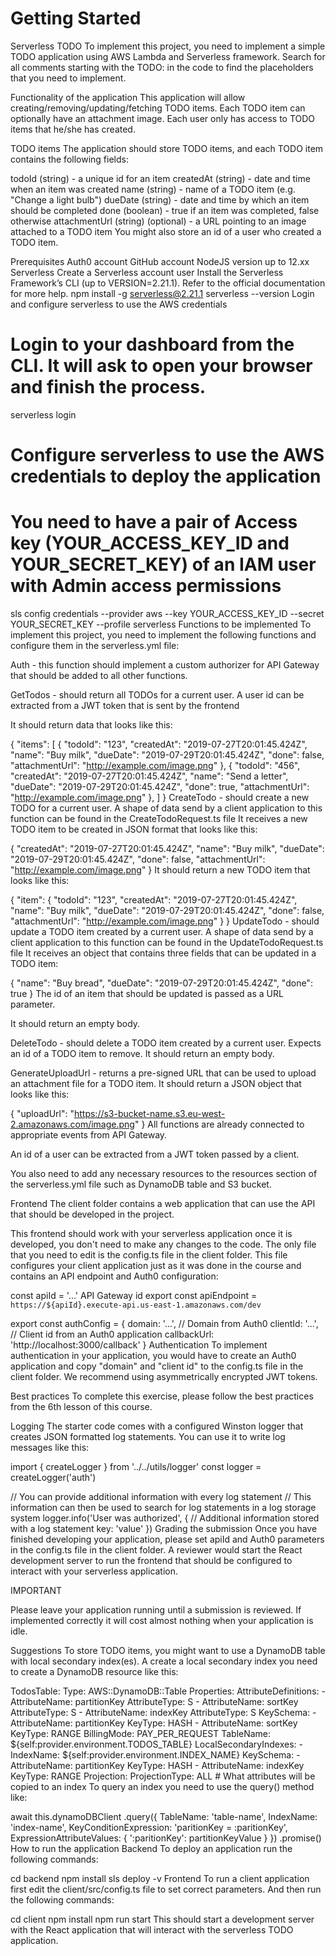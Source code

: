 # Getting Started
Serverless TODO
To implement this project, you need to implement a simple TODO application using AWS Lambda and Serverless framework. Search for all comments starting with the TODO: in the code to find the placeholders that you need to implement.

Functionality of the application
This application will allow creating/removing/updating/fetching TODO items. Each TODO item can optionally have an attachment image. Each user only has access to TODO items that he/she has created.

TODO items
The application should store TODO items, and each TODO item contains the following fields:

todoId (string) - a unique id for an item
createdAt (string) - date and time when an item was created
name (string) - name of a TODO item (e.g. "Change a light bulb")
dueDate (string) - date and time by which an item should be completed
done (boolean) - true if an item was completed, false otherwise
attachmentUrl (string) (optional) - a URL pointing to an image attached to a TODO item
You might also store an id of a user who created a TODO item.

Prerequisites
Auth0 account
GitHub account
NodeJS version up to 12.xx
Serverless
Create a Serverless account user
Install the Serverless Framework’s CLI (up to VERSION=2.21.1). Refer to the official documentation for more help.
npm install -g serverless@2.21.1
serverless --version
Login and configure serverless to use the AWS credentials
# Login to your dashboard from the CLI. It will ask to open your browser and finish the process.
serverless login
# Configure serverless to use the AWS credentials to deploy the application
# You need to have a pair of Access key (YOUR_ACCESS_KEY_ID and YOUR_SECRET_KEY) of an IAM user with Admin access permissions
sls config credentials --provider aws --key YOUR_ACCESS_KEY_ID --secret YOUR_SECRET_KEY --profile serverless
Functions to be implemented
To implement this project, you need to implement the following functions and configure them in the serverless.yml file:

Auth - this function should implement a custom authorizer for API Gateway that should be added to all other functions.

GetTodos - should return all TODOs for a current user. A user id can be extracted from a JWT token that is sent by the frontend

It should return data that looks like this:

{
  "items": [
    {
      "todoId": "123",
      "createdAt": "2019-07-27T20:01:45.424Z",
      "name": "Buy milk",
      "dueDate": "2019-07-29T20:01:45.424Z",
      "done": false,
      "attachmentUrl": "http://example.com/image.png"
    },
    {
      "todoId": "456",
      "createdAt": "2019-07-27T20:01:45.424Z",
      "name": "Send a letter",
      "dueDate": "2019-07-29T20:01:45.424Z",
      "done": true,
      "attachmentUrl": "http://example.com/image.png"
    },
  ]
}
CreateTodo - should create a new TODO for a current user. A shape of data send by a client application to this function can be found in the CreateTodoRequest.ts file
It receives a new TODO item to be created in JSON format that looks like this:

{
  "createdAt": "2019-07-27T20:01:45.424Z",
  "name": "Buy milk",
  "dueDate": "2019-07-29T20:01:45.424Z",
  "done": false,
  "attachmentUrl": "http://example.com/image.png"
}
It should return a new TODO item that looks like this:

{
  "item": {
    "todoId": "123",
    "createdAt": "2019-07-27T20:01:45.424Z",
    "name": "Buy milk",
    "dueDate": "2019-07-29T20:01:45.424Z",
    "done": false,
    "attachmentUrl": "http://example.com/image.png"
  }
}
UpdateTodo - should update a TODO item created by a current user. A shape of data send by a client application to this function can be found in the UpdateTodoRequest.ts file
It receives an object that contains three fields that can be updated in a TODO item:

{
  "name": "Buy bread",
  "dueDate": "2019-07-29T20:01:45.424Z",
  "done": true
}
The id of an item that should be updated is passed as a URL parameter.

It should return an empty body.

DeleteTodo - should delete a TODO item created by a current user. Expects an id of a TODO item to remove.
It should return an empty body.

GenerateUploadUrl - returns a pre-signed URL that can be used to upload an attachment file for a TODO item.
It should return a JSON object that looks like this:

{
  "uploadUrl": "https://s3-bucket-name.s3.eu-west-2.amazonaws.com/image.png"
}
All functions are already connected to appropriate events from API Gateway.

An id of a user can be extracted from a JWT token passed by a client.

You also need to add any necessary resources to the resources section of the serverless.yml file such as DynamoDB table and S3 bucket.

Frontend
The client folder contains a web application that can use the API that should be developed in the project.

This frontend should work with your serverless application once it is developed, you don't need to make any changes to the code. The only file that you need to edit is the config.ts file in the client folder. This file configures your client application just as it was done in the course and contains an API endpoint and Auth0 configuration:

const apiId = '...' API Gateway id
export const apiEndpoint = `https://${apiId}.execute-api.us-east-1.amazonaws.com/dev`

export const authConfig = {
  domain: '...',    // Domain from Auth0
  clientId: '...',  // Client id from an Auth0 application
  callbackUrl: 'http://localhost:3000/callback'
}
Authentication
To implement authentication in your application, you would have to create an Auth0 application and copy "domain" and "client id" to the config.ts file in the client folder. We recommend using asymmetrically encrypted JWT tokens.

Best practices
To complete this exercise, please follow the best practices from the 6th lesson of this course.

Logging
The starter code comes with a configured Winston logger that creates JSON formatted log statements. You can use it to write log messages like this:

import { createLogger } from '../../utils/logger'
const logger = createLogger('auth')

// You can provide additional information with every log statement
// This information can then be used to search for log statements in a log storage system
logger.info('User was authorized', {
  // Additional information stored with a log statement
  key: 'value'
})
Grading the submission
Once you have finished developing your application, please set apiId and Auth0 parameters in the config.ts file in the client folder. A reviewer would start the React development server to run the frontend that should be configured to interact with your serverless application.

IMPORTANT

Please leave your application running until a submission is reviewed. If implemented correctly it will cost almost nothing when your application is idle.

Suggestions
To store TODO items, you might want to use a DynamoDB table with local secondary index(es). A create a local secondary index you need to create a DynamoDB resource like this:

TodosTable:
  Type: AWS::DynamoDB::Table
  Properties:
    AttributeDefinitions:
      - AttributeName: partitionKey
        AttributeType: S
      - AttributeName: sortKey
        AttributeType: S
      - AttributeName: indexKey
        AttributeType: S
    KeySchema:
      - AttributeName: partitionKey
        KeyType: HASH
      - AttributeName: sortKey
        KeyType: RANGE
    BillingMode: PAY_PER_REQUEST
    TableName: ${self:provider.environment.TODOS_TABLE}
    LocalSecondaryIndexes:
      - IndexName: ${self:provider.environment.INDEX_NAME}
        KeySchema:
          - AttributeName: partitionKey
            KeyType: HASH
          - AttributeName: indexKey
            KeyType: RANGE
        Projection:
          ProjectionType: ALL # What attributes will be copied to an index
To query an index you need to use the query() method like:

await this.dynamoDBClient
  .query({
    TableName: 'table-name',
    IndexName: 'index-name',
    KeyConditionExpression: 'paritionKey = :paritionKey',
    ExpressionAttributeValues: {
      ':paritionKey': partitionKeyValue
    }
  })
  .promise()
How to run the application
Backend
To deploy an application run the following commands:

cd backend
npm install
sls deploy -v
Frontend
To run a client application first edit the client/src/config.ts file to set correct parameters. And then run the following commands:

cd client
npm install
npm run start
This should start a development server with the React application that will interact with the serverless TODO application.